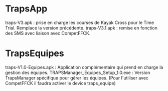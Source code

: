 # TrapsApp

traps-V3.apk : prise en charge les courses de Kayak Cross pour le Time Trial. Remplace la version précédente.
traps-V3.1.apk : remise en fonction des SMS avec liaison avec CompetFFCK. 

# TrapsEquipes

traps-V1.0-Equipes.apk : Application complémentaire qui prend en charge la gestion des équipes.
TRAPSManager_Equipes_Setup_1.0.exe : Version TrapsManager spécifique pour gérer les équipes.
(Pour l'utiliser avec CompetFFCK il faudra activer le device traps_equipe)
